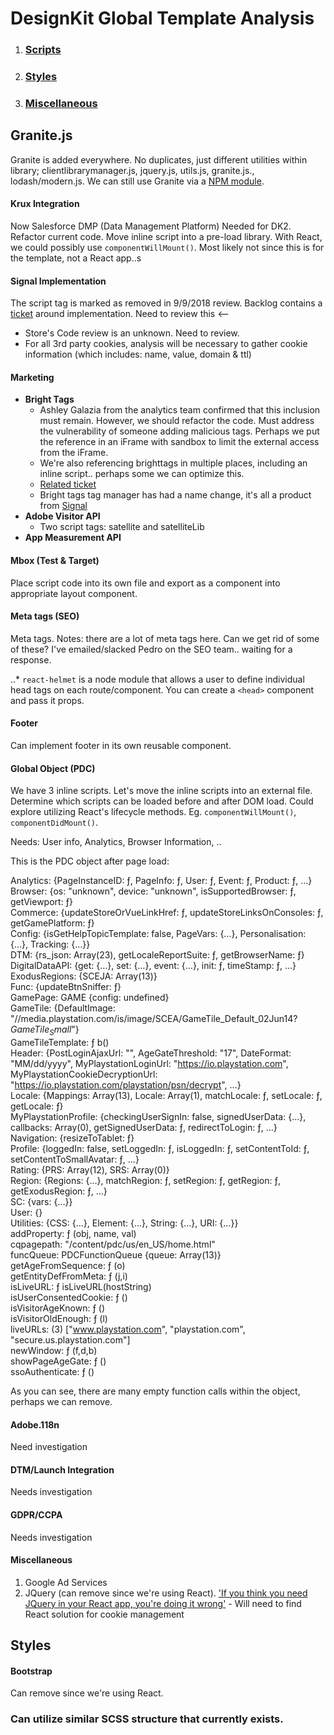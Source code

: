 
# **DesignKit Global Template Analysis**

  

1.  ### [Scripts](#scripts)

2.  ### [Styles](#styles)

3.  ### [Miscellaneous](#miscellaneous)
 

## Granite.js

Granite is added everywhere. No duplicates, just different utilities within library; clientlibrarymanager.js, jquery.js, utils.js, granite.js., lodash/modern.js. We can still use Granite via a [NPM module](https://www.npmjs.com/package/granite).

#### Krux Integration
Now Salesforce DMP (Data Management Platform)
Needed for DK2. Refactor current code. Move inline script into a pre-load library. With React, we could possibly use `componentWillMount()`. Most likely not since this is for the template, not a React app..s
 
#### Signal Implementation
The script tag is marked as removed in 9/9/2018 review. Backlog contains a [ticket](https://jira.sie.sony.com/browse/PM-8521?page=com.docminer.jira.issue-links%3Acom.kintosoft.jira.links.tab-panel) around implementation. 
Need to review this <--
- Store's Code review is an unknown. Need to review.
- For all 3rd party cookies, analysis will be necessary to gather cookie information (which includes: name, value, domain & ttl)

#### Marketing

- **Bright Tags**<br />
	- Ashley Galazia from the analytics team confirmed that this inclusion must remain. However, we should refactor the code. Must address the vulnerability of someone adding malicious tags. Perhaps we put the reference in an iFrame with sandbox to limit the external access from the iFrame.
	- We're also referencing brighttags in multiple places, including an inline script.. perhaps some we can optimize this.<br />
	- [Related ticket](https://jira.sie.sony.com/browse/DKTWO-154)
	- Bright tags tag manager has had a name change, it's all a product from [Signal](https://www.signal.co/blog/signals-tag-management-feature-now-free/)
- **Adobe Visitor API**
	- Two script tags: satellite and satelliteLib
- **App Measurement API**


#### Mbox (Test & Target)
Place script code into its own file and export as a component into appropriate layout component.
 
#### Meta tags (SEO)

Meta tags. Notes: there are a lot of meta tags here. Can we get rid of some of these? I've emailed/slacked Pedro on the SEO team.. waiting for a response.

..* `react-helmet` is a node module that allows a user to define individual head tags on each route/component. You can create a `<head>` component and pass it props.

#### Footer
Can implement footer in its own reusable component.

#### Global Object (PDC)

We have 3 inline scripts. Let's move the inline scripts into an external file. Determine which scripts can be loaded before and after DOM load. Could explore utilizing React's lifecycle methods. Eg. `componentWillMount()`, `componentDidMount()`.

Needs: User info, Analytics, Browser Information, ..

This is the PDC object after page load:

Analytics: {PageInstanceID: ƒ, PageInfo: ƒ, User: ƒ, Event: ƒ, Product: ƒ, …}<br />
Browser: {os: "unknown", device: "unknown", isSupportedBrowser: ƒ, getViewport: ƒ}<br />
Commerce: {updateStoreOrVueLinkHref: ƒ, updateStoreLinksOnConsoles: ƒ, getGamePlatform: ƒ}<br />
Config: {isGetHelpTopicTemplate: false, PageVars: {…}, Personalisation: {…}, Tracking: {…}}<br />
DTM: {rs_json: Array(23), getLocaleReportSuite: ƒ, getBrowserName: ƒ}<br />
DigitalDataAPI: {get: {…}, set: {…}, event: {…}, init: ƒ, timeStamp: ƒ, …}<br />
ExodusRegions: {SCEJA: Array(13)}<br />
Func: {updateBtnSniffer: ƒ}<br />
GamePage: GAME {config: undefined}<br />
GameTile: {DefaultImage: "//media.playstation.com/is/image/SCEA/GameTile_Default_02Jun14?$GameTile_Small$"}<br />
GameTileTemplate: ƒ b()<br />
Header: {PostLoginAjaxUrl: "", AgeGateThreshold: "17", DateFormat: "MM/dd/yyyy", MyPlaystationLoginUrl: "https://io.playstation.com", MyPlaystationCookieDecryptionUrl: "https://io.playstation.com/playstation/psn/decrypt", …}<br />
Locale: {Mappings: Array(13), Locale: Array(1), matchLocale: ƒ, setLocale: ƒ, getLocale: ƒ}<br />
MyPlaystationProfile: {checkingUserSignIn: false, signedUserData: {…}, callbacks: Array(0), getSignedUserData: ƒ, redirectToLogin: ƒ, …}<br />
Navigation: {resizeToTablet: ƒ}<br />
Profile: {loggedIn: false, setLoggedIn: ƒ, isLoggedIn: ƒ, setContentToId: ƒ, setContentToSmallAvatar: ƒ, …}<br />
Rating: {PRS: Array(12), SRS: Array(0)}<br />
Region: {Regions: {…}, matchRegion: ƒ, setRegion: ƒ, getRegion: ƒ, getExodusRegion: ƒ, …}<br />
SC: {vars: {…}}<br />
User: {}<br />
Utilities: {CSS: {…}, Element: {…}, String: {…}, URI: {…}}<br />
addProperty: ƒ (obj, name, val)<br />
cqpagepath: "/content/pdc/us/en_US/home.html"<br />
funcQueue: PDCFunctionQueue {queue: Array(13)}<br />
getAgeFromSequence: ƒ (o)<br />
getEntityDefFromMeta: ƒ (j,i)<br />
isLiveURL: ƒ isLiveURL(hostString)<br />
isUserConsentedCookie: ƒ ()<br />
isVisitorAgeKnown: ƒ ()<br />
isVisitorOldEnough: ƒ (l)<br />
liveURLs: (3) ["www.playstation.com", "playstation.com", "secure.us.playstation.com"]<br />
newWindow: ƒ (f,d,b)<br />
showPageAgeGate: ƒ ()<br />
ssoAuthenticate: ƒ ()<br />

As you can see, there are many empty function calls within the object, perhaps we can remove.

#### Adobe.118n
Need investigation

#### DTM/Launch Integration
Needs investigation

#### GDPR/CCPA
Needs investigation

#### Miscellaneous
1. Google Ad Services
2. JQuery (can remove since we're using React). ['If you think you need JQuery in your React app, you're doing it wrong']([https://medium.com/@wisecobbler/if-you-think-you-need-jquery-in-your-react-app-you-re-doing-it-wrong-77899ed7217e](https://medium.com/@wisecobbler/if-you-think-you-need-jquery-in-your-react-app-you-re-doing-it-wrong-77899ed7217e))
		- Will need to find React solution for cookie management

## Styles

#### Bootstrap
Can remove since we're using React.

### Can utilize similar SCSS structure that currently exists.
